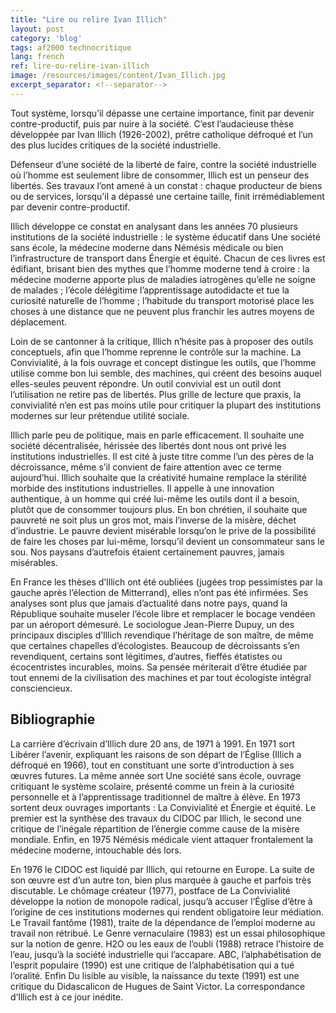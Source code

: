 ```yaml
---
title: "Lire ou relire Ivan Illich"
layout: post
category: 'blog'
tags: af2000 technocritique
lang: french
ref: lire-ou-relire-ivan-illich
image: /resources/images/content/Ivan_Illich.jpg
excerpt_separator: <!--separator-->
---
```


Tout système, lorsqu’il dépasse une certaine importance, finit par devenir contre-productif, puis par nuire à la société. C’est l’audacieuse thèse développée par Ivan Illich (1926-2002), prêtre catholique défroqué et l’un des plus lucides critiques de la société industrielle.

Défenseur d’une société de la liberté de faire, contre la société industrielle où l’homme est seulement libre de consommer, Illich est un penseur des libertés. Ses travaux l’ont amené à un constat : chaque producteur de biens ou de services, lorsqu’il a dépassé une certaine taille, finit irrémédiablement par devenir contre-productif.

Illich développe ce constat en analysant dans les années 70 plusieurs institutions de la société industrielle : le système éducatif dans Une société sans école, la médecine moderne dans Némésis médicale ou bien l’infrastructure de transport dans Énergie et équité. Chacun de ces livres est édifiant, brisant bien des mythes que l’homme moderne tend à croire : la médecine moderne apporte plus de maladies iatrogènes qu’elle ne soigne de malades ; l’école délégitime l’apprentissage autodidacte et tue la curiosité naturelle de l’homme ; l’habitude du transport motorisé place les choses à une distance que ne peuvent plus franchir les autres moyens de déplacement.

<!--separator-->

Loin de se cantonner à la critique, Illich n’hésite pas à proposer des outils conceptuels, afin que l’homme reprenne le contrôle sur la machine. La Convivialité, à la fois ouvrage et concept distingue les outils, que l’homme utilise comme bon lui semble, des machines, qui créent des besoins auquel elles-seules peuvent répondre. Un outil convivial est un outil dont l’utilisation ne retire pas de libertés. Plus grille de lecture que praxis, la convivialité n’en est pas moins utile pour critiquer la plupart des institutions modernes sur leur prétendue utilité sociale.

Illich parle peu de politique, mais en parle efficacement. Il souhaite une société décentralisée, hérissée des libertés dont nous ont privé les institutions industrielles. Il est cité à juste titre comme l’un des pères de la décroissance, même s’il convient de faire attention avec ce terme aujourd’hui. Illich souhaite que la créativité humaine remplace la stérilité morbide des institutions industrielles. Il appelle à une innovation authentique, à un homme qui créé lui-même les outils dont il a besoin, plutôt que de consommer toujours plus. En bon chrétien, il souhaite que pauvreté ne soit plus un gros mot, mais l’inverse de la misère, déchet d’industrie. Le pauvre devient misérable lorsqu’on le prive de la possibilité de faire les choses par lui-même, lorsqu’il devient un consommateur sans le sou. Nos paysans d’autrefois étaient certainement pauvres, jamais misérables.

En France les thèses d’Illich ont été oubliées (jugées trop pessimistes par la gauche après l’élection de Mitterrand), elles n’ont pas été infirmées. Ses analyses sont plus que jamais d’actualité dans notre pays, quand la République souhaite museler l’école libre et remplacer le bocage vendéen par un aéroport démesuré. Le sociologue Jean-Pierre Dupuy, un des principaux disciples d’Illich revendique l’héritage de son maître, de même que certaines chapelles d’écologistes. Beaucoup de décroissants s’en revendiquent, certains sont légitimes, d’autres, fieffés étatistes ou écocentristes incurables, moins. Sa pensée mériterait d’être étudiée par tout ennemi de la civilisation des machines et par tout écologiste intégral consciencieux.

## Bibliographie

La carrière d’écrivain d’Illich dure 20 ans, de 1971 à 1991. En 1971 sort Libérer l’avenir, expliquant les raisons de son départ de l’Église (Illich a défroqué en 1966), tout en constituant une sorte d’introduction à ses œuvres futures. La même année sort Une société sans école, ouvrage critiquant le système scolaire, présenté comme un frein à la curiosité personnelle et à l’apprentissage traditionnel de maître à élève. En 1973 sortent deux ouvrages importants : La Convivialité et Énergie et équité. Le premier est la synthèse des travaux du CIDOC par Illich, le second une critique de l’inégale répartition de l’énergie comme cause de la misère mondiale. Enfin, en 1975 Némésis médicale vient attaquer frontalement la médecine moderne, intouchable dés lors.

En 1976 le CIDOC est liquidé par Illich, qui retourne en Europe. La suite de son œuvre est d’un autre ton, bien plus marquée à gauche et parfois très discutable. Le chômage créateur (1977), postface de La Convivialité développe la notion de monopole radical, jusqu’à accuser l’Église d’être à l’origine de ces institutions modernes qui rendent obligatoire leur médiation. Le Travail fantôme (1981), traite de la dépendance de l’emploi moderne au travail non rétribué. Le Genre vernaculaire (1983) est un essai philosophique sur la notion de genre. H2O ou les eaux de l’oubli (1988) retrace l’histoire de l’eau, jusqu’à la société industrielle qui l’accapare. ABC, l’alphabétisation de l’esprit populaire (1990) est une critique de l’alphabétisation qui a tué l’oralité. Enfin Du lisible au visible, la naissance du texte (1991) est une critique du Didascalicon de Hugues de Saint Victor. La correspondance d’Illich est à ce jour inédite.
